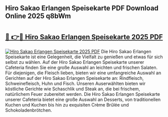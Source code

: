 ## Hiro Sakao Erlangen Speisekarte PDF Download Online 2025 q8bWm

# <h2><a href="http://gc662mf.nevu.top/?p=Hiro+Sakao+Erlangen+Speisekarte">🔗 👉🔴 Hiro Sakao Erlangen Speisekarte 2025 PDF</a></h2>

[![Hiro Sakao Erlangen Speisekarte 2025 PDF](https://i.imgur.com/dBaPXMq.png)](http://gc662mf.nevu.top/?p=Hiro+Sakao+Erlangen+Speisekarte)
Die Hiro Sakao Erlangen Speisekarte ist eine Gelegenheit, die Vielfalt zu genießen und etwas für sich selbst zu wählen. Auf der Hiro Sakao Erlangen Speisekarte unserer Cafeteria finden Sie eine große Auswahl an leichten und frischen Salaten. Für diejenigen, die Fleisch lieben, bieten wir eine umfangreiche Auswahl an Gerichten auf der Hiro Sakao Erlangen Speisekarte an: Rindfleisch, Schweinefleisch, Huhn und Fisch. Unseren Auserwählten bieten wir köstliche Gerichte wie Schaschlik und Steak an, die bei frischem, natürlichem Feuer zubereitet werden. Die Hiro Sakao Erlangen Speisekarte unserer Cafeteria bietet eine große Auswahl an Desserts, von traditionellen Kuchen und Kuchen bis hin zu exquisiten Crème Brûlée und Schokoladenbrötchen.

